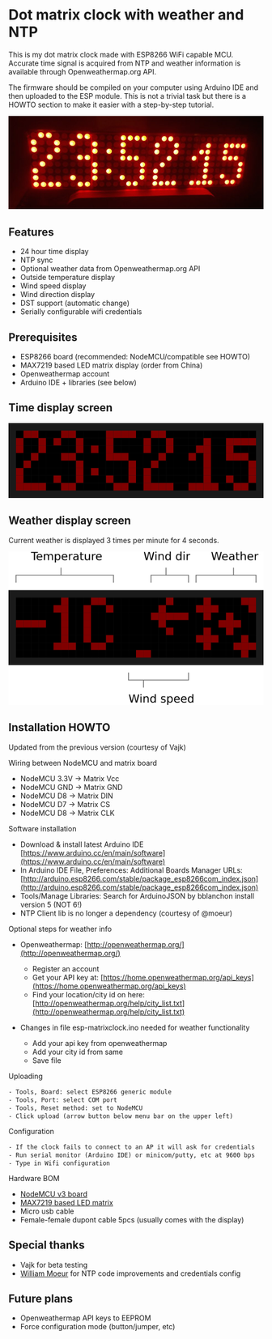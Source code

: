 # Dot matrix clock with weather and NTP

This is my dot matrix clock made with ESP8266 WiFi capable MCU. Accurate time signal is acquired from NTP and weather information is available through Openweathermap.org API.

The firmware should be compiled on your computer using Arduino IDE and then uploaded to the ESP module. This is not a trivial task but there is a HOWTO section to make it easier with a step-by-step tutorial.

![esp-matrixclock](clock.jpg)

## Features
- 24 hour time display
- NTP sync
- Optional weather data from Openweathermap.org API
- Outside temperature display
- Wind speed display
- Wind direction display
- DST support (automatic change)
- Serially configurable wifi credentials 


## Prerequisites
- ESP8266 board (recommended: NodeMCU/compatible see HOWTO)
- MAX7219 based LED matrix display (order from China)
- Openweathermap account
- Arduino IDE + libraries (see below)

## Time display screen
![esp-matrixclock](pictures/clock-time.png)

## Weather display screen
Current weather is displayed 3 times per minute for 4 seconds.

![esp-matrixclock](pictures/clock-weather.png)

## Installation HOWTO

Updated from the previous version (courtesy of Vajk)

Wiring between NodeMCU and matrix board

- NodeMCU 3.3V	-> Matrix Vcc
- NodeMCU GND		-> Matrix GND
- NodeMCU D8		-> Matrix DIN
- NodeMCU D7		-> Matrix CS
- NodeMCU D8		-> Matrix CLK

Software installation

- Download & install latest Arduino IDE [https://www.arduino.cc/en/main/software](https://www.arduino.cc/en/main/software) 
- In Arduino IDE File, Preferences: Additional Boards Manager URLs: [http://arduino.esp8266.com/stable/package_esp8266com_index.json](http://arduino.esp8266.com/stable/package_esp8266com_index.json) 
- Tools/Manage Libraries: Search for ArduinoJSON by bblanchon install version 5 (NOT 6!)
- NTP Client lib is no longer a dependency (courtesy of @moeur)

Optional steps for weather info

- Openweathermap: [http://openweathermap.org/](http://openweathermap.org/) 
	- Register an account
	- Get your API key at: [https://home.openweathermap.org/api_keys](https://home.openweathermap.org/api_keys) 
	- Find your location/city id on here: [http://openweathermap.org/help/city_list.txt](http://openweathermap.org/help/city_list.txt) 

- Changes in file esp-matrixclock.ino needed for weather functionality
	- Add your api key from openweathermap
	- Add your city id from same
	- Save file

Uploading

	- Tools, Board: select ESP8266 generic module
	- Tools, Port: select COM port
	- Tools, Reset method: set to NodeMCU
	- Click upload (arrow button below menu bar on the upper left)

Configuration

	- If the clock fails to connect to an AP it will ask for credentials
	- Run serial monitor (Arduino IDE) or minicom/putty, etc at 9600 bps
	- Type in Wifi configuration

Hardware BOM

- [NodeMCU v3 board](http://www.banggood.com/Geekcreit-Doit-NodeMcu-Lua-ESP8266-ESP-12E-WIFI-Development-Board-p-985891.html)
- [MAX7219 based LED matrix](https://www.banggood.com/MAX7219-Dot-Matrix-Module-4-in-1-Display-For-Arduino-p-1072083.html)
- Micro usb cable
- Female-female dupont cable 5pcs (usually comes with the display)


## Special thanks

- Vajk for beta testing
- [William Moeur](https://github.com/moeur) for NTP code improvements and credentials config

## Future plans

- Openweathermap API keys to EEPROM
- Force configuration mode (button/jumper, etc)
